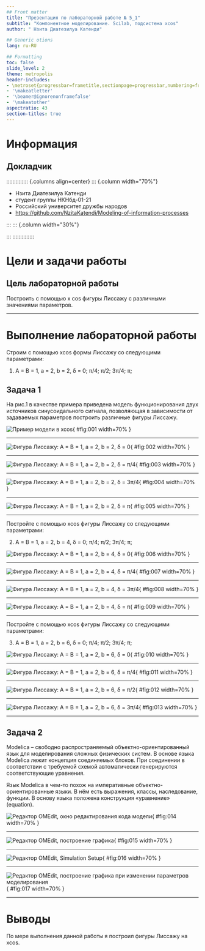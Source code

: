 ```yaml
---
## Front matter
title: "Презентация по лабораторной работе № 5_1"
subtitle: "Компонентное моделирование. Scilab, подсистема xcos"
author: " Нзита Диатезилуа Катенди"

## Generic otions
lang: ru-RU

## Formatting
toc: false
slide_level: 2
theme: metropolis
header-includes:
- \metroset{progressbar=frametitle,sectionpage=progressbar,numbering=fraction}
- '\makeatletter'
- '\beamer@ignorenonframefalse'
- '\makeatother'
aspectratio: 43
section-titles: true
---
```


# Информация

## Докладчик

:::::::::::::: {.columns align=center}
::: {.column width="70%"}

  * Нзита Диатезилуа Катенди
  * студент группы НКНбд-01-21
  * Российский университет дружбы народов
  * <https://github.com/NzitaKatendi/Modeling-of-information-processes>

:::
::: {.column width="30%"}



:::
::::::::::::::

# Цели и задачи работы

## Цель лабораторной работы

Построить с помощью x cos фигуры Лиссажу с различными значениями параметров.
 
---

# Выполнение лабораторной работы

Строим с помощью xcos формы Лиссажу со следующими параметрами:

1) A = B = 1, a = 2, b = 2, δ = 0; π/4; π/2; 3π/4; π;


## Задача 1

На рис.1 в качестве примера приведена модель функционирования двух
источников синусоидального сигнала, позволяющая в зависимости от задаваемых
параметров построить различные фигуры Лиссажу.


![Пример модели в xcos](image/image1.png){ #fig:001 width=70% }

---

![Фигура Лиссажу: A = B = 1, a = 2, b = 2, δ = 0](image/image2.png){ #fig:002 width=70% }

---

![Фигура Лиссажу: A = B = 1, a = 2, b = 2, δ = π/4](image/image3.png){ #fig:003 width=70% }

---


![Фигура Лиссажу: A = B = 1, a = 2, b = 2, δ = 3π/4](image/image4.png){ #fig:004 width=70% }

---

![Фигура Лиссажу: A = B = 1, a = 2, b = 2, δ = π](image/image5.png){ #fig:005 width=70% }

---
Постройте с помощью xcos фигуры Лиссажу со следующими параметрами:

2) A = B = 1, a = 2, b = 4, δ = 0; π/4; π/2; 3π/4; π;

![Фигура Лиссажу: A = B = 1, a = 2, b = 4, δ = 0](image/image6.png){ #fig:006 width=70% }

---


![Фигура Лиссажу: A = B = 1, a = 2, b = 4, δ = π/4](image/image7.png){ #fig:007 width=70% }

---

![Фигура Лиссажу: A = B = 1, a = 2, b = 4, δ = 3π/4](image/image8.png){ #fig:008 width=70% }

---

![Фигура Лиссажу: A = B = 1, a = 2, b = 4, δ = π](image/image9.png){ #fig:009 width=70% }

---
Постройте с помощью xcos фигуры Лиссажу со следующими параметрами:

3) A = B = 1, a = 2, b = 6, δ = 0; π/4; π/2; 3π/4; π;

![Фигура Лиссажу: A = B = 1, a = 2, b = 6, δ = 0](image/image10.png){ #fig:010 width=70% }

---

![Фигура Лиссажу: A = B = 1, a = 2, b = 6, δ = π/4](image/image11.png){ #fig:011 width=70% }

---

![Фигура Лиссажу: A = B = 1, a = 2, b = 6, δ = π/2](image/image12.png){ #fig:012 width=70% }

---
![Фигура Лиссажу: A = B = 1, a = 2, b = 6, δ = 3π/4](image/image13.png){ #fig:013 width=70% }

---
## Задача 2

Modelica – свободно распространяемый объектно-ориентированный язык для моделирования сложных физических систем. В основе языка Modelica лежит концепция соединяемых блоков. При соединении в соответствии с требуемой схемой
автоматически генерируются соответствующие уравнения.

Язык Modelica в чем-то похож на императивные объектно-ориентированные языки.
В нём есть выражения, классы, наследование, функции. В основу языка положена
конструкция «уравнение» (equation).

![Редактор OMEdit, окно редактирования кода модели](image/image14.png){ #fig:014 width=70% }

---

![Редактор OMEdit, построение графика](image/image15.png){ #fig:015 width=70% }

---

![ Редактор OMEdit, Simulation Setup](image/image16.png){ #fig:016 width=70% }

---

![Редактор OMEdit, построение графика при изменении параметров моделирования](image/image17.png){ #fig:017 width=70% }

---


# Выводы

По мере выполнения данной работы я построил фигуры Лиссажу на xcos.